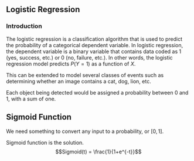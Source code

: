 ## Logistic Regression

### Introduction

The logistic regression is a classification algorithm that is used to predict the probability of a categorical dependent
variable. In logistic regression, the dependent variable is a binary variable that contains data coded as 1 (yes,
success, etc.) or 0 (no, failure, etc.). In other words, the logistic regression model predicts $P(Y=1)$ as a function of
$X$.


This can be extended to model several classes of events such as determining whether an image contains a cat, dog, lion, etc.

Each object being detected would be assigned a probability between 0 and 1, with a sum of one.

## Sigmoid Function

We need something to convert any input to a probability, or $[0, 1]$.

Sigmoid function is the solution. 
$$Sigmoid(t) = \frac{1}{1+e^{-t}}$$


